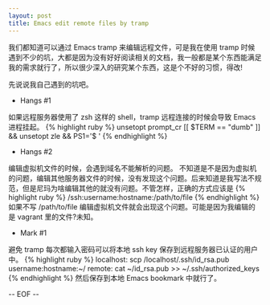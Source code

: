 ```yaml
---
layout: post
title: Emacs edit remote files by tramp
---
```


我们都知道可以通过 Emacs tramp 来编辑远程文件，可是我在使用 tramp 时候遇到不少的坑，大都是因为没有好好阅读相关的文档，我一般都是某个东西能满足我的需求就行了，所以很少深入的研究某个东西，这是个不好的习惯，得改!

先说说我自己遇到的坑吧。

+ Hangs #1

如果远程服务器使用了 zsh 这样的 shell，tramp 远程连接的时候会导致 Emacs 进程挂起。
{% highlight ruby %}
unsetopt prompt_cr
[[ $TERM == "dumb" ]] && unsetopt zle && PS1='$ '
{% endhighlight %}

+ Hangs #2

编辑虚拟机文件的时候，会遇到域名不能解析的问题。
不知道是不是因为虚拟机的问题，编辑其他服务器文件的时候，没有发现这个问题。后来知道是我写法不规范，但是尼玛为啥编辑其他的就没有问题。不管怎样，正确的方式应该是
{% highlight ruby %}
/ssh:username:hostname:/path/to/file
{% endhighlight %}
如果不写 /path/to/file 编辑虚拟机文件就会出现这个问题。可能是因为我编辑的是 vagrant 里的文件?未知。

+ Mark #1

避免 tramp 每次都输入密码可以将本地 ssh key 保存到远程服务器已认证的用户中。
{% highlight ruby %}
localhost: scp /localhost/.ssh/id_rsa.pub username:hostname:~/
remote: cat ~/id_rsa.pub >> ~/.ssh/authorized_keys
{% endhighlight %}
然后保存到本地 Emacs bookmark 中就行了。

-- EOF --
